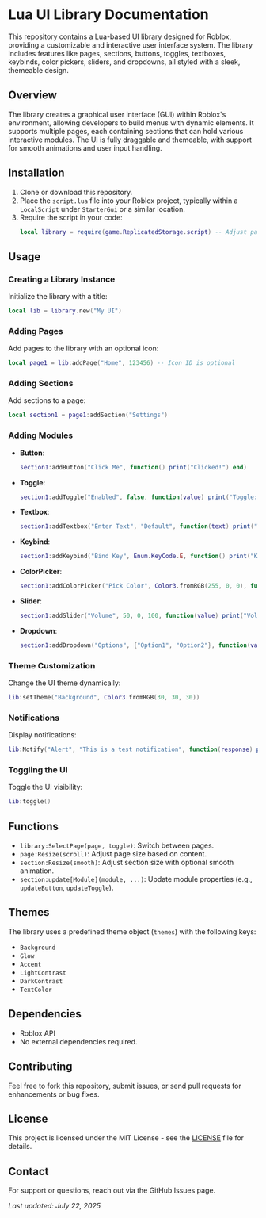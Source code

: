 # Lua UI Library Documentation

This repository contains a Lua-based UI library designed for Roblox, providing a customizable and interactive user interface system. The library includes features like pages, sections, buttons, toggles, textboxes, keybinds, color pickers, sliders, and dropdowns, all styled with a sleek, themeable design.

## Overview

The library creates a graphical user interface (GUI) within Roblox's environment, allowing developers to build menus with dynamic elements. It supports multiple pages, each containing sections that can hold various interactive modules. The UI is fully draggable and themeable, with support for smooth animations and user input handling.

## Installation

1. Clone or download this repository.
2. Place the `script.lua` file into your Roblox project, typically within a `LocalScript` under `StarterGui` or a similar location.
3. Require the script in your code:
   ```lua
   local library = require(game.ReplicatedStorage.script) -- Adjust path as needed
   ```

## Usage

### Creating a Library Instance
Initialize the library with a title:
```lua
local lib = library.new("My UI")
```

### Adding Pages
Add pages to the library with an optional icon:
```lua
local page1 = lib:addPage("Home", 123456) -- Icon ID is optional
```

### Adding Sections
Add sections to a page:
```lua
local section1 = page1:addSection("Settings")
```

### Adding Modules
- **Button**: 
  ```lua
  section1:addButton("Click Me", function() print("Clicked!") end)
  ```
- **Toggle**: 
  ```lua
  section1:addToggle("Enabled", false, function(value) print("Toggle:", value) end)
  ```
- **Textbox**: 
  ```lua
  section1:addTextbox("Enter Text", "Default", function(text) print("Text:", text) end)
  ```
- **Keybind**: 
  ```lua
  section1:addKeybind("Bind Key", Enum.KeyCode.E, function() print("Key Pressed!") end)
  ```
- **ColorPicker**: 
  ```lua
  section1:addColorPicker("Pick Color", Color3.fromRGB(255, 0, 0), function(color) print("Color:", color) end)
  ```
- **Slider**: 
  ```lua
  section1:addSlider("Volume", 50, 0, 100, function(value) print("Volume:", value) end)
  ```
- **Dropdown**: 
  ```lua
  section1:addDropdown("Options", {"Option1", "Option2"}, function(value) print("Selected:", value) end)
  ```

### Theme Customization
Change the UI theme dynamically:
```lua
lib:setTheme("Background", Color3.fromRGB(30, 30, 30))
```

### Notifications
Display notifications:
```lua
lib:Notify("Alert", "This is a test notification", function(response) print("Response:", response) end)
```

### Toggling the UI
Toggle the UI visibility:
```lua
lib:toggle()
```

## Functions

- `library:SelectPage(page, toggle)`: Switch between pages.
- `page:Resize(scroll)`: Adjust page size based on content.
- `section:Resize(smooth)`: Adjust section size with optional smooth animation.
- `section:update[Module](module, ...)`: Update module properties (e.g., `updateButton`, `updateToggle`).

## Themes
The library uses a predefined theme object (`themes`) with the following keys:
- `Background`
- `Glow`
- `Accent`
- `LightContrast`
- `DarkContrast`
- `TextColor`

## Dependencies
- Roblox API
- No external dependencies required.

## Contributing
Feel free to fork this repository, submit issues, or send pull requests for enhancements or bug fixes.

## License
This project is licensed under the MIT License - see the [LICENSE](LICENSE) file for details.

## Contact
For support or questions, reach out via the GitHub Issues page.

*Last updated: July 22, 2025*
